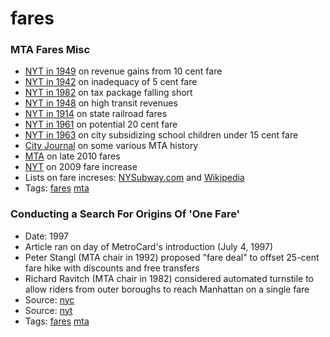 # fares
### MTA Fares Misc
- [NYT in 1949](https://nyti.ms/2ynT99o) on revenue gains from 10 cent fare
- [NYT in 1942](https://nyti.ms/2yotygb) on inadequacy of 5 cent fare
- [NYT in 1982](https://nyti.ms/2yo3XUW) on tax package falling short
- [NYT in 1948](https://nyti.ms/2jWogXe) on high transit revenues
- [NYT in 1914](https://nyti.ms/2jZJG5Q) on state railroad fares
- [NYT in 1961](https://nyti.ms/2ynoNUm) on potential 20 cent fare
- [NYT in 1963](https://nyti.ms/2jX2uSY) on city subsidizing school children under 15 cent fare
- [City Journal](https://www.city-journal.org/html/how-save-subways%E2%80%94-it%E2%80%99s-too-late-12855.html) on some various MTA history
- [MTA](https://web.archive.org/web/20101122052827/http://mta.info/mta/pdf/approved_fares.pdf) on late 2010 fares
- [NYT](https://cityroom.blogs.nytimes.com/2009/03/25/mta-board-meets-to-vote-on-fare-hikes/) on 2009 fare increase
- Lists on fare increses: [NYSubway.com](http://www.nysubway.com/stories/subway-fares.html) and [Wikipedia](https://en.wikipedia.org/wiki/New_York_City_transit_fares#Fare_history)
- Tags: [fares](../tags/fares.md) [mta](../tags/mta.md)

### Conducting a Search For Origins Of 'One Fare'
- Date: 1997
- Article ran on day of MetroCard's introduction (July 4, 1997)
- Peter Stangl (MTA chair in 1992) proposed "fare deal" to offset 25-cent fare hike with discounts and free transfers
- Richard Ravitch (MTA chair in 1982) considered automated turnstile to allow riders from outer boroughs to reach Manhattan on a single fare
- Source: [nyc](http://www.nyc.gov/html/misc/html/metro.html)
- Source: [nyt](http://www.nytimes.com/1997/07/04/nyregion/conducting-a-search-for-origins-of-one-fare.html)
- Tags: [fares](../tags/fares.md) [mta](../tags/mta.md)

